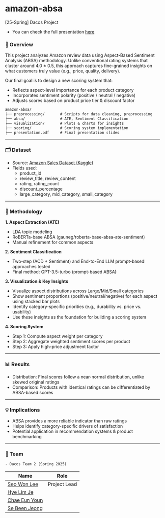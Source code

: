 # amazon-absa 

[25-Spring] Dacos Project
- You can check the full presentation [here](presentation.pdf)

### 📌 Overview

This project analyzes Amazon review data using Aspect-Based Sentiment Analysis (ABSA) methodology.
Unlike conventional rating systems that cluster around 4.0 ± 0.5, this approach captures fine-grained insights on what customers truly value (e.g., price, quality, delivery).

Our final goal is to design a new scoring system that:
- Reflects aspect-level importance for each product category
- Incorporates sentiment polarity (positive / neutral / negative)
- Adjusts scores based on product price tier & discount factor

```markdown
amazon-absa/
├── preprocessing/       # Scripts for data cleaning, preprocessing
├── absa/                # ATE, Sentiment Classification
├── visualization/       # Plots & charts for insights
├── scoring/             # Scoring system implementation
├── presentation.pdf     # Final presentation slides
```
___

### 🗂 Dataset
- Source: [Amazon Sales Dataset (Kaggle)](https://www.kaggle.com/datasets/karkavelrajaj/amazon-sales-dataset)
- Fields used:
	- product_id
	- review_title, review_content
	- rating, rating_count
	- discount_percentage
	- large_category, mid_category, small_category

___

### 🔎 Methodology

**1. Aspect Extraction (ATE)**
- LDA topic modeling
- RoBERTa-base ABSA (gauneg/roberta-base-absa-ate-sentiment)
- Manual refinement for common aspects

**2. Sentiment Classification**
- Two-step (ACD + Sentiment) and End-to-End LLM prompt-based approaches tested
-	Final method: GPT-3.5-turbo (prompt-based ABSA)

**3. Visualization & Key Insights**
   - Visualize aspect distributions across Large/Mid/Small categories  
   - Show sentiment proportions (positive/neutral/negative) for each aspect using stacked bar plots  
   - Identify category-specific priorities (e.g., durability vs. price vs. usability)  
   - Use these insights as the foundation for building a scoring system  

**4. Scoring System**
-	Step 1: Compute aspect weight per category
-	Step 2: Aggregate weighted sentiment scores per product
-	Step 3: Apply high-price adjustment factor

___

### 📊 Results
-	Distribution: Final scores follow a near-normal distribution, unlike skewed original ratings
-	Comparison: Products with identical ratings can be differentiated by ABSA-based scores

___

### 💡 Implications
-	ABSA provides a more reliable indicator than raw ratings
-	Helps identify category-specific drivers of satisfaction
-	Potential application in recommendation systems & product benchmarking

___

### 👥 Team
	- Dacos Team 2 (Spring 2025)
| Name            | Role                          |
|-----------------|-------------------------------|
| [Seo Won Lee](https://github.com/seo-won-lee)      | Project Lead                  |
| [Hye Lim Je](https://github.com/jehyelim)       |                                |
| [Chae Eun Youn](https://github.com/melitina915)     |                                | 
| [Se Been Jeong](https://github.com/sebeenjeong)     |                               |                            |

